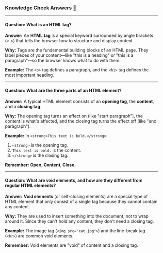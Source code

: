 ### Knowledge Check Answers 🎯

---

#### Question: What is an HTML tag?

**Answer:** An **HTML tag** is a special keyword surrounded by angle brackets (`< >`) that tells the browser how to structure and display content.

**Why:** Tags are the fundamental building blocks of an HTML page. They label pieces of your content—like "this is a heading" or "this is a paragraph"—so the browser knows what to do with them.

**Example:** The `<p>` tag defines a paragraph, and the `<h1>` tag defines the most important heading.

---

#### Question: What are the three parts of an HTML element?

**Answer:** A typical HTML element consists of an **opening tag**, the **content**, and a **closing tag**.

**Why:** The opening tag turns an effect on (like "start paragraph"), the content is what's affected, and the closing tag turns the effect off (like "end paragraph").

**Example:** In `<strong>This text is bold.</strong>`:
1.  `<strong>` is the opening tag.
2.  `This text is bold.` is the content.
3.  `</strong>` is the closing tag.

**Remember:** **Open, Content, Close.**

---

#### Question: What are void elements, and how are they different from regular HTML elements?

**Answer:** **Void elements** (or self-closing elements) are a special type of HTML element that only consist of a single tag because they cannot contain any content.

**Why:** They are used to insert something into the document, not to wrap around it. Since they can't hold any content, they don't need a closing tag.

**Example:** The image tag (`<img src="cat.jpg">`) and the line-break tag (`<br>`) are common void elements.

**Remember:** Void elements are "void" of content and a closing tag.
